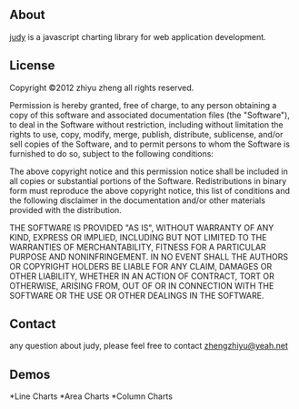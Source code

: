<script src="./src/raphael-min.js" type="text/javascript" charset="utf-8"></script>
<script src="./src/judy.js" type="text/javascript" charset="utf-8"></script>
    
About
-------------------------
[judy](http://github.com/nodengine/judy) is a javascript charting library for web application development.

License
-------------------------
Copyright ©2012  zhiyu zheng    all rights reserved.

Permission is hereby granted, free of charge, to any person obtaining a copy of this software and associated documentation files (the "Software"), to deal in the Software without restriction, including without limitation the rights to use, copy, modify, merge, publish, distribute, sublicense, and/or sell copies of the Software, and to permit persons to whom the Software is furnished to do so, subject to the following conditions:

The above copyright notice and this permission notice shall be included in all copies or substantial portions of the Software. 
Redistributions in binary form must reproduce the above copyright notice, this list of conditions and the following disclaimer in the documentation and/or other materials provided with the distribution.

THE SOFTWARE IS PROVIDED "AS IS", WITHOUT WARRANTY OF ANY KIND, EXPRESS OR IMPLIED, INCLUDING BUT NOT LIMITED TO THE WARRANTIES OF MERCHANTABILITY, FITNESS FOR A PARTICULAR PURPOSE AND NONINFRINGEMENT. IN NO EVENT SHALL THE AUTHORS OR COPYRIGHT HOLDERS BE LIABLE FOR ANY CLAIM, DAMAGES OR OTHER LIABILITY, WHETHER IN AN ACTION OF CONTRACT, TORT OR OTHERWISE, ARISING FROM, OUT OF OR IN CONNECTION WITH THE SOFTWARE OR THE USE OR OTHER DEALINGS IN THE SOFTWARE.

Contact
-------------------------
any question about judy, please feel free to contact zhengzhiyu@yeah.net

Demos
-------------------------

*Line Charts
*Area Charts
*Column Charts
